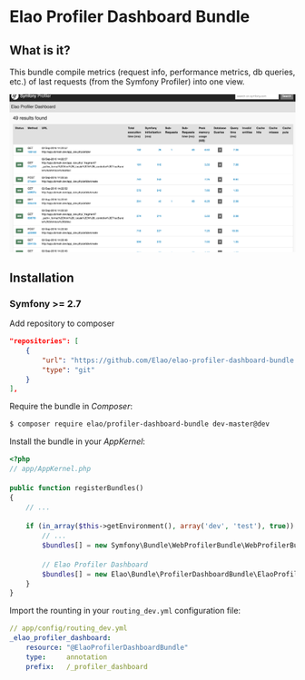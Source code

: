 # Elao Profiler Dashboard Bundle

## What is it?

This bundle compile metrics (request info, performance metrics, db queries, etc.) of last requests (from the Symfony Profiler) into one view.

![example](doc/metrics.png)

## Installation

### Symfony >= 2.7

Add repository to composer
```json
"repositories": [
    {
        "url": "https://github.com/Elao/elao-profiler-dashboard-bundle.git",
        "type": "git"
    }
],
```

Require the bundle in _Composer_:

```bash
$ composer require elao/profiler-dashboard-bundle dev-master@dev
```

Install the bundle in your _AppKernel_:

```php
<?php
// app/AppKernel.php

public function registerBundles()
{
    // ...

    if (in_array($this->getEnvironment(), array('dev', 'test'), true)) {
        // ...
        $bundles[] = new Symfony\Bundle\WebProfilerBundle\WebProfilerBundle();

        // Elao Profiler Dashboard
        $bundles[] = new Elao\Bundle\ProfilerDashboardBundle\ElaoProfilerDashboardBundle();
    }
}
```

Import the rounting in your `routing_dev.yml` configuration file:

```yml
// app/config/routing_dev.yml
_elao_profiler_dashboard:
    resource: "@ElaoProfilerDashboardBundle"
    type:     annotation
    prefix:   /_profiler_dashboard
```
